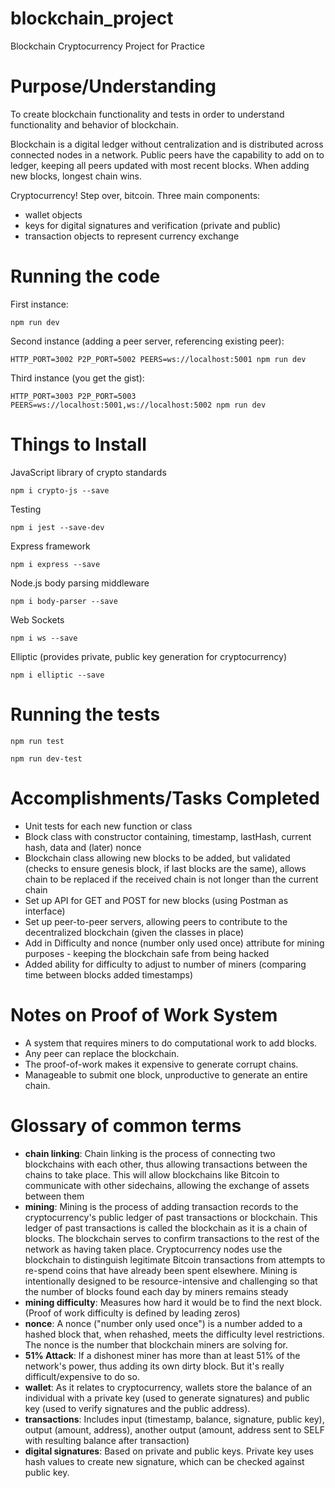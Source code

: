 # blockchain_project
Blockchain Cryptocurrency Project for Practice

# Purpose/Understanding
To create blockchain functionality and tests in order to understand functionality and behavior of blockchain.

Blockchain is a digital ledger without centralization and is distributed across connected nodes in a network. Public peers have the capability to add on to ledger, keeping all peers updated with most recent blocks. When adding new blocks, longest chain wins.

Cryptocurrency! Step over, bitcoin. Three main components:
- wallet objects
- keys for digital signatures and verification (private and public)
- transaction objects to represent currency exchange

# Running the code
First instance:
 ```
 npm run dev
 ```
Second instance (adding a peer server, referencing existing peer):
```
HTTP_PORT=3002 P2P_PORT=5002 PEERS=ws://localhost:5001 npm run dev
```
Third instance (you get the gist):
```
HTTP_PORT=3003 P2P_PORT=5003 PEERS=ws://localhost:5001,ws://localhost:5002 npm run dev
```

# Things to Install

JavaScript library of crypto standards
```
npm i crypto-js --save
```
Testing
```
npm i jest --save-dev
```
Express framework
```
npm i express --save
```
Node.js body parsing middleware
```
npm i body-parser --save
```
Web Sockets
```
npm i ws --save
```
Elliptic (provides private, public key generation for cryptocurrency)
```
npm i elliptic --save
```

# Running the tests
```
npm run test
```
```
npm run dev-test
```

# Accomplishments/Tasks Completed
- Unit tests for each new function or class
- Block class with constructor containing, timestamp, lastHash, current hash, data and (later) nonce
- Blockchain class allowing new blocks to be added, but validated (checks to ensure genesis block, if last blocks are the same), allows chain to be replaced if the received chain is not longer than the current chain
- Set up API for GET and POST for new blocks (using Postman as interface)
- Set up peer-to-peer servers, allowing peers to contribute to the decentralized blockchain (given the classes in place)
- Add in Difficulty and nonce (number only used once) attribute for mining purposes - keeping the blockchain safe from being hacked
- Added ability for difficulty to adjust to number of miners (comparing time between blocks added timestamps)

# Notes on Proof of Work System
- A system that requires miners to do computational work to add blocks.
- Any peer can replace the blockchain.
- The proof-of-work makes it expensive to generate corrupt chains.
- Manageable to submit one block, unproductive to generate an entire chain.

# Glossary of common terms
- **chain linking**: Chain linking is the process of connecting two blockchains with each other, thus allowing transactions between the chains to take place. This will allow blockchains like Bitcoin to communicate with other sidechains, allowing the exchange of assets between them
- **mining**: Mining is the process of adding transaction records to the cryptocurrency's public ledger of past transactions or blockchain. This ledger of past transactions is called the blockchain as it is a chain of blocks. The blockchain serves to confirm transactions to the rest of the network as having taken place. Cryptocurrency nodes use the blockchain to distinguish legitimate Bitcoin transactions from attempts to re-spend coins that have already been spent elsewhere. Mining is intentionally designed to be resource-intensive and challenging so that the number of blocks found each day by miners remains steady
- **mining difficulty**: Measures how hard it would be to find the next block. (Proof of work difficulty is defined by leading zeros)
- **nonce**: A nonce ("number only used once") is a number added to a hashed block that, when rehashed, meets the difficulty level restrictions. The nonce is the number that blockchain miners are solving for.
- **51% Attack**: If a dishonest miner has more than at least 51% of the network's power, thus adding its own dirty block. But it's really difficult/expensive to do so.
- **wallet**: As it relates to cryptocurrency, wallets store the balance of an individual with a private key (used to generate signatures) and public key (used to verify signatures and the public address).
- **transactions**: Includes input (timestamp, balance, signature, public key), output (amount, address), another output (amount, address sent to SELF with resulting balance after transaction)
- **digital signatures**: Based on private and public keys. Private key uses hash values to create new signature, which can be checked against public key.
